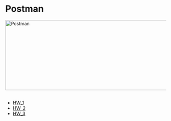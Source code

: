 # Postman
<div>
<img src="https://learndirectus.com/content/images/size/w2000/2022/03/postman.png" title="Postman"  alt="Postman" width="800" height="220"/>&nbsp;
</div>


* [HW_1](https://github.com/TatianaGordievskaia/HOMEWORKS/tree/main/POSTMAN/HW_1)
* [HW_2](https://github.com/TatianaGordievskaia/HOMEWORKS/tree/main/POSTMAN/HW_2)
* [HW_3](https://github.com/TatianaGordievskaia/HOMEWORKS/tree/main/POSTMAN/HW_3)


